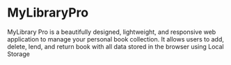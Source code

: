 # MyLibraryPro
MyLibrary Pro is a beautifully designed, lightweight, and responsive web application to manage your personal book collection. It allows users to add, delete, lend, and return book  with all data stored in the browser using Local Storage
